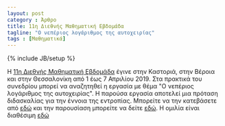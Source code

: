 ```yaml
---
layout: post
category : Άρθρο
title: 11η Διεθνής Μαθηματική Εβδομάδα
tagline: "Ο νεπέριος λογάριθμος της αυτοχειρίας"
tags : [Μαθηματικά]
---
```

{% include JB/setup %}

Η [11η Διεθνής Μαθηματική Εβδομάδα](https://11math2019.blogspot.com/) έγινε στην Καστοριά, στην Βέροια και στην Θεσσαλονίκη από 1 έως 7 Απριλίου 2019.
Στα πρακτικά του συνεδρίου μπορεί να αναζητηθεί η εργασία με θέμα "Ο νεπέριος λογάριθμος της αυτοχειρίας".
Η παρούσα εργασία αποτελεί μια πρόταση διδασκαλίας για την έννοια της εντροπίας. 
Μπορείτε να την κατεβάσετε από [εδώ](https://drive.google.com/file/d/1abDf0gHWRi18C72BK3JY-CGCbCU5Cg7z/view?usp=sharing) και την παρουσίαση μπορείτε να δείτε [εδώ](https://youtu.be/4JOqc6PYmTU).
Η ομιλία είναι διαθέσιμη [εδώ](https://youtu.be/OQ6ToYrUfz4)
